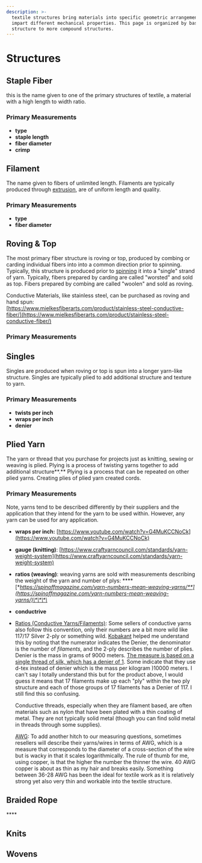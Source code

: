 ```yaml
---
description: >-
  textile structures bring materials into specific geometric arrangements that
  impart different mechanical properties. This page is organized by basic
  structure to more compound structures.
---
```


# Structures

## Staple **Fiber**

this is the name given to one of the primary structures of textile, a material with a high length to width ratio.  

### **Primary Measurements**

* **type**
* **staple length**
* **fiber diameter**
* **crimp**

## **Filament**

The name given to fibers of unlimited length. Filaments are typically produced through [extrusion](processes.md#extruding), are of uniform length and quality.  

### **Primary Measurements**

* **type**
* **fiber diameter**

## **Roving & Top**

The most primary fiber structure is roving or top, produced by combing or carding individual fibers into into a common direction prior to spinning. Typically, this structure is produced prior to [spinning](structures/string-and-filament.md#spinning) it into a "single" strand of yarn. Typically, fibers prepared by carding are called "worsted" and sold as top. Fibers prepared by combing are called "woolen" and sold as roving.   
  
Conductive Materials, like stainless steel, can be purchased as roving and hand spun:  
[https://www.mielkesfiberarts.com/product/stainless-steel-conductive-fiber/](https://www.mielkesfiberarts.com/product/stainless-steel-conductive-fiber/)  
 

### **Primary Measurements**

## **Singles**

Singles are produced when roving or top is spun into a longer yarn-like structure. Singles are typically plied to add additional structure and texture to yarn.

### **Primary Measurements**

* **twists per inch**
* **wraps per inch**
* **denier**

## **Plied Yarn**

The yarn or thread that you purchase for projects just as knitting, sewing or weaving is plied. Plying is a process of twisting yarns together to add additional structure**.** Plying is a process that can be repeated on other plied yarns. Creating plies of plied yarn created cords. 

### **Primary Measurements**

Note, yarns tend to be described differently by their suppliers and the application that they intend for the yarn to be used within. However, any yarn can be used for any application.

* **wraps per inch:** [https://www.youtube.com/watch?v=G4MuKCCNoCk](https://www.youtube.com/watch?v=G4MuKCCNoCk)
* **gauge \(knitting\)**: [https://www.craftyarncouncil.com/standards/yarn-weight-system](https://www.craftyarncouncil.com/standards/yarn-weight-system)
* **ratios \(weaving\)**: weaving yarns are sold with measurements describing the weight of the yarn and number of plys: ****[**https://spinoffmagazine.com/yarn-numbers-mean-weaving-yarns/**](https://spinoffmagazine.com/yarn-numbers-mean-weaving-yarns/)\*\*\*\*
* **conductrive** 
* [Ratios \(Conductive Yarns/Filaments\)](https://www.kobakant.at/DIY/?p=379): Some sellers of conductive yarns also follow this convention, only their numbers are a bit more wild like 117/17 Silver 2-ply or something wild. [Kobakant](https://www.kobakant.at/DIY/?p=379) helped me understand this by noting that the numerator indicates the Denier, the denominator is the number of _filaments_, and the 2-ply describes the number of plies. Denier is the mass in grams of 9000 meters. [The measure is based on a single thread of silk, which has a denier of 1](https://en.wikipedia.org/wiki/Units_of_textile_measurement). Some indicate that they use d-tex instead of denier which is the mass per kilogram \)10000 meters. I can't say I totally understand this but for the product above, I would guess it means that 17 filaments make up each "ply" within the two ply structure and each of those groups of 17 filaments has a Denier of 117. I still find this so confusing. 

  Conductive threads, especially when they are filament based, are often materials such as nylon that have been plated with a thin coating of metal. They are not typically solid metal \(though you can find solid metal in threads through some supplies\). 

  [AWG](https://en.wikipedia.org/wiki/American_wire_gauge): To add another hitch to our measuring questions, sometimes resellers will describe their yarns/wires in terms of AWG, which is a measure that corresponds to the diameter of a cross-section of the wire but is wacky in that it scales logarithmically. The rule of thumb for me, using copper, is that the higher the number the thinner the wire. 40 AWG copper is about as thin as my hair and breaks easily. Something between 36-28 AWG has been the ideal for textile work as it is relatively strong yet also very thin and workable into the textile structure.

## **Braided Rope** 

\*\*\*\*

## **Knits**

## Wovens

  


